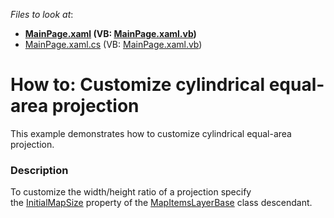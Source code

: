 <!-- default file list -->
*Files to look at*:

* **[MainPage.xaml](./CS/MapControl_CustomProjections/MainPage.xaml) (VB: [MainPage.xaml.vb](./VB/VB_MapControl_CustomProjections/MainPage.xaml.vb))**
* [MainPage.xaml.cs](./CS/MapControl_CustomProjections/MainPage.xaml.cs) (VB: [MainPage.xaml.vb](./VB/VB_MapControl_CustomProjections/MainPage.xaml.vb))
<!-- default file list end -->
# How to: Customize cylindrical equal-area projection


This example demonstrates how to customize cylindrical equal-area projection.


<h3>Description</h3>

To customize the width/height ratio&nbsp;of a projection specify the&nbsp;<a href="https://documentation.devexpress.com/#XAML/DevExpressUIXamlMapMapItemsLayerBase_InitialMapSizetopic">InitialMapSize</a> property of the&nbsp;<a href="https://documentation.devexpress.com/#XAML/clsDevExpressUIXamlMapMapItemsLayerBasetopic">MapItemsLayerBase</a> class descendant.

<br/>


